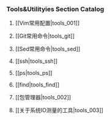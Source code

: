 ### Tools&Utilityies Section Catalog

1. [[Vim常用配置|tools_001]]

1. [[Git常用命令|tools_git]]

1. [[Sed常用命令|tools_sed]]

1. [[ssh|tools_ssh]]

1. [[ps|tools_ps]]

1. [[find|tools_find]]

1. [[包管理器|tools_002]]

1. [[关于系统IO测量的工具|tools_003]]

